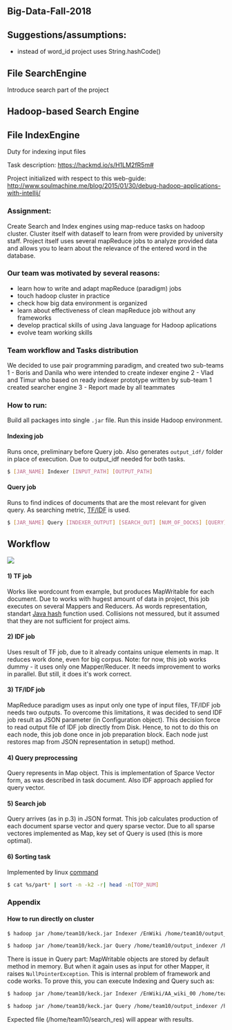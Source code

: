 ## Big-Data-Fall-2018

## Suggestions/assumptions:
* instead of word_id project uses String.hashCode()

## File SearchEngine
Introduce search part of the project

## Hadoop-based Search Engine

## File IndexEngine
Duty for indexing input files 

Task description:
https://hackmd.io/s/H1LM2fR5m#


Project initialized with respect to this web-guide:
http://www.soulmachine.me/blog/2015/01/30/debug-hadoop-applications-with-intellij/


### Assignment: 
Create Search and Index engines using map-reduce tasks on hadoop cluster. Cluster itself with dataself to learn from were provided by university staff. Project itself uses several mapReduce jobs to analyze provided data and allows you to learn about the relevance of the entered word in the database.

### Our team was motivated by several reasons:
* learn how to write and adapt mapReduce (paradigm) jobs 
* touch hadoop cluster in practice
* check how big data environment is organized 
* learn about effectiveness of clean mapReduce job without any frameworks
* develop practical skills of using Java language for Hadoop aplications
* evolve team working skills


### Team workflow and Tasks distribution 
   We decided to use pair programming paradigm, and created two sub-teams
   1 - Boris and Danila who were intended to create indexer engine
   2 - Vlad and Timur who based on ready indexer prototype written by  sub-team 1 created searcher engine
   3 - Report made by all teammates 

### How to run:
Build all packages into single ```.jar``` file. Run this inside Hadoop environment.

#### Indexing job
Runs once, preliminary before Query job. Also generates ```output_idf/``` folder in place of execution. Due to output_idf needed for both tasks.
```bash
$ [JAR_NAME] Indexer [INPUT_PATH] [OUTPUT_PATH]
```
#### Query job
Runs to find indices of documents that are the most relevant for given query. As searching metric, [TF/IDF](https://www.codeproject.com/Articles/33952/Anatomy-of-a-relevant-search-engine-part-1) is used. 
```bash
$ [JAR_NAME] Query [INDEXER_OUTPUT] [SEARCH_OUT] [NUM_OF_DOCKS] [QUERY]
```
## Workflow

![](https://i.imgur.com/AmessQ6.png)

#### 1) TF job
Works like wordcount from example, but produces MapWritable for each document. Due to works with hugest amount of data in project, this job executes on several Mappers and Reducers. As words representation, standart [Java hash](https://en.wikipedia.org/wiki/Java_hashCode()) function used. Collisions not messured, but it assumed that they are not sufficient for project aims.

#### 2) IDF job
Uses result of TF job, due to it already contains unique elements in map. It reduces work done, even for big corpus.
Note: for now, this job works dummy - it uses only one Mapper/Reducer. It needs improvement to works in parallel. But still, it does it's work correct.

#### 3) TF/IDF job
MapReduce paradigm uses as input only one type of input files, TF/IDF job needs two outputs. To overcome this limitations, it was decided to send IDF job result as JSON parameter (in Configuration object). This decision force to read output file of IDF job directly from Disk. Hence, to not to do this on each node, this job done once in job preparation block. Each node just restores map from JSON representation in setup() method.

#### 4) Query preprocessing
Query represents in Map object. This is implementation of Sparce Vector form, as was described in task document. Also IDF approach applied for query vector.

#### 5) Search job
Query arrives (as in p.3) in JSON format. This job calculates production of each document sparse vector and query sparse vector. Due to all sparse vectores implemented as Map, key set of Query is used (this is more optimal). 

#### 6) Sorting task 
Implemented by linux [command](https://stackoverflow.com/questions/20583211/top-n-values-by-hadoop-map-reduce-code) 
```bash
$ cat %s/part* | sort -n -k2 -r| head -n[TOP_NUM]
```


### Appendix
#### How to run directly on cluster
```bash
$ hadoop jar /home/team10/keck.jar Indexer /EnWiki /home/team10/output_indexer
```
```bash
$ hadoop jar /home/team10/keck.jar Query /home/team10/output_indexer /home/team10/search_res 10 "cat"
```

There is issue in Query part: MapWritable objects are stored by default method in memory. But when it again uses as input for other Mapper, it raises ```NullPointerException```. This is internal problem of framework and code works. To prove this, you can execute Indexing and Query such as:
```bash
$ hadoop jar /home/team10/keck.jar Indexer /EnWiki/AA_wiki_00 /home/team10/output_indexer

$ hadoop jar /home/team10/keck.jar Query /home/team10/output_indexer /home/team10/search_res 10 "and"
```
Expected file (/home/team10/search_res) will appear with results. 
